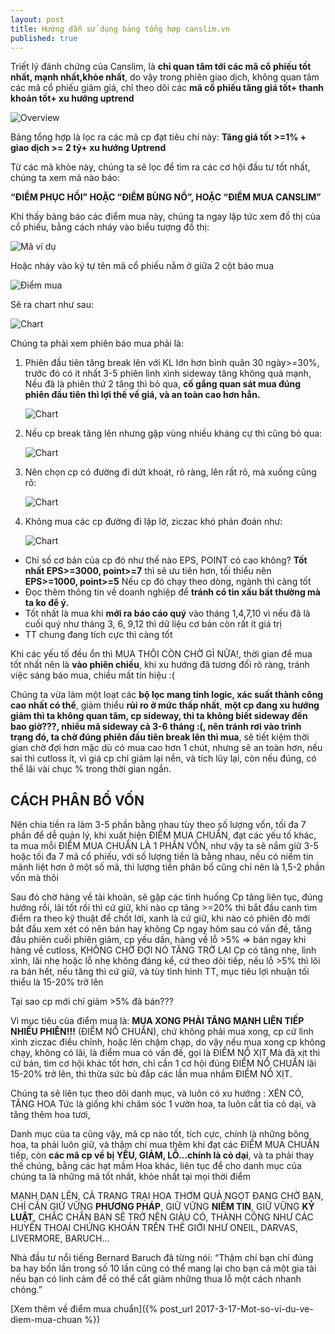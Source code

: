 ```yaml
---
layout: post
title: Hướng dẫn sử dụng bảng tổng hợp canslim.vn
published: true
---
```


Triết lý đánh chứng của Canslim, là **chỉ quan tâm tới các mã cổ phiếu tốt nhất, mạnh nhất,khỏe nhất**, do vậy trong phiên giao dịch, không quan tâm các mã cổ phiếu giảm giá, chỉ theo dõi các **mã cổ phiếu tăng giá tốt+ thanh khoản tốt+ xu hướng uptrend**

![Overview]({{site.baseurl}}/images/overview.png)


Bảng tổng hợp là lọc ra các mã cp đạt tiêu chí này:
**Tăng giá tốt >=1% + giao dịch >= 2 tỷ+  xu hướng Uptrend**

Từ các mã khỏe này, chúng ta sẽ lọc để tìm ra các cơ hội đầu tư tốt nhất, chúng ta xem mã nào báo: 

   **“ĐIỂM PHỤC HỒI” HOẶC “ĐIỂM BÙNG NỔ”, HOẶC “ĐIỂM MUA CANSLIM”**

Khi thấy bảng báo các điểm mua này, chúng ta ngay lập tức xem đồ thị của cổ phiếu, bằng cách nháy vào biểu tượng đồ thị: 

![Mã ví dụ]({{site.baseurl}}/images/sample_symbol.png)

Hoặc nháy vào ký tự tên mã cổ phiếu nằm ở giữa 2 cột báo mua

![Điểm mua]({{site.baseurl}}/images/diemmua.png)

Sẽ ra chart như sau:

![Chart]({{site.baseurl}}/images/chart.png)

Chúng ta phải xem phiên báo mua phải là:

1. Phiên đầu tiên tăng break lên với KL lớn hơn bình quân 30 ngày>=30%, trước đó có ít nhất 3-5 phiên lình xình sideway tăng không quá mạnh, Nếu đã là phiên thứ 2 tăng thì bỏ qua, **cố gắng quan sát mua đúng phiên đầu tiên thì lợi thế về giá, và an toàn cao hơn hẳn.**

    ![Chart]({{site.baseurl}}/images/chart2.png)

2. Nếu cp break tăng lên nhưng gặp vùng nhiều kháng cự thì cũng bỏ qua:

    ![Chart]({{site.baseurl}}/images/chart3.png)

3.  Nên chọn cp có đường đi dứt khoát, rõ ràng, lên rất rõ, mà xuống cũng rõ:

    ![Chart]({{site.baseurl}}/images/chart4.png)

4. Không mua các cp đường đi lập lờ, ziczac khó phán đoán như:

    ![Chart]({{site.baseurl}}/images/chart5.png)

- Chỉ số cơ bản của cp đó như thế nào EPS, POINT có cao không? **Tốt nhất EPS>=3000, point>=7** thì sẽ ưu tiên hơn, tối thiểu nên **EPS>=1000, point>=5**
Nếu cp đó chạy theo dòng, ngành thì càng tốt
- Đọc thêm thông tin về doanh nghiệp để **tránh có tin xấu bất thường mà ta ko để ý.**
- Tốt nhất là mua khi **mới ra báo cáo quý** vào tháng 1,4,7,10  vì nếu đã là cuối quý như tháng 3, 6, 9,12 thì dữ liệu cơ bản còn rất ít giá trị
- TT chung đang tích cực thì càng tốt

Khi các yếu tố đều ổn thì MUA THÔI CÒN CHỜ GÌ NỮA!, thời gian để mua tốt nhất nên là **vào phiên chiều**, khi xu hướng đã tương đối rõ ràng, tránh việc sáng báo mua, chiều mất tín hiệu :(

Chúng ta vừa làm một loạt các **bộ lọc mang tính logic, xác suất thành công cao nhất có thể**, giảm thiểu **rủi ro ở mức thấp nhất**, **một cp đang xu hướng giảm thì ta không quan tâm, cp sideway, thì ta không biết sideway đến bao giờ???, nhiều mã sideway cả 3-6 tháng :(, nên tránh rơi vào trình trạng đó, ta chờ đúng phiên đầu tiên break lên thì mua**, sẽ tiết kiệm thời gian chờ đợi hơn mặc dù có mua cao hơn 1 chút, nhưng sẽ an toàn hơn, nếu sai thì cutloss ít, vì giá cp chỉ giảm lại nền, và tích lũy lại, còn nếu đúng, có thể lãi vài chục % trong thời gian ngắn.

## CÁCH PHÂN BỔ VỐN

Nên chia tiền ra làm 3-5 phần bằng nhau tùy theo số lượng vốn, tối đa 7 phần để dễ quản lý, khi xuất hiện ĐIỂM MUA CHUẨN, đạt các yếu tố khác, ta mua mỗi ĐIỂM MUA CHUẨN LÀ 1 PHẦN VỐN, như vậy ta sẽ nắm giữ 3-5 hoặc tối đa 7 mã cổ phiếu, với số lượng tiền là bằng nhau, nếu có niềm tin mãnh liệt hơn ở một số mã, thì lượng tiền phân bổ cũng chỉ nên là 1,5-2 phần vốn mà thôi

Sau đó chờ hàng về tài khoản, sẽ gặp các tình huống
Cp tăng liên tục, đúng hướng rồi, lãi tốt rồi thì cứ giữ, khi nào cp tăng >=20% thì bắt đầu canh tìm điểm ra theo kỹ thuật để chốt lời, xanh là cứ giữ, khi nào có phiên đỏ mới bắt đầu xem xét có nên bán hay không
Cp ngay hôm sau có vấn đề, tăng đầu phiên cuối phiên giảm, cp yếu dần, hàng về lỗ >5% => bán ngay khi hàng về cutloss, KHÔNG CHỜ ĐỢI NÓ TĂNG TRỞ LẠI
Cp có tăng nhẹ, lình xình, lãi nhẹ hoặc lỗ nhẹ không đáng kể, cứ theo dõi tiếp, nếu lỗ >5% thì lôi ra bán hết, nếu tăng thì cứ giữ, và tùy tình hình TT, mục tiêu lợi nhuận tối thiểu là 15-20% trở lên

Tại sao cp mới chỉ giảm >5% đã bán???

Vì mục tiêu của điểm mua là: **MUA XONG PHẢI TĂNG MẠNH LIÊN TIẾP NHIỀU PHIÊN!!!** (ĐIỂM NỔ CHUẨN), chứ không phải mua xong, cp cứ lình xình ziczac điều chỉnh, hoặc lên chậm chạp, do vậy nếu mua xong cp không chạy, không có lãi, là điểm mua có vấn đề, gọi là ĐIỂM NỔ XỊT
Mà đã xịt thì cứ bán, tìm cơ hội khác tốt hơn, chỉ cần 1 cơ hội đúng ĐIỂM NỔ CHUẨN lãi 15-20% trở lên, thì thừa sức bù đắp các lần mua nhầm ĐIỂM NỔ XỊT.


Chúng ta sẽ liên tục theo dõi danh mục, và luôn có xu hướng : XÉN CỎ, TĂNG HOA
Tức là giống khi chăm sóc 1 vườn hoa, ta luôn cắt tỉa cỏ dại, và tăng thêm hoa tươi, 

Danh mục của ta cũng vậy, mã cp nào tốt, tích cực, chính là những bông hoa, ta phải luôn giữ, và thậm chí mua thêm khi đạt các ĐIỂM MUA CHUẨN tiếp, còn **các mã cp về bị YẾU, GIẢM, LỖ...chính là cỏ dại**, và ta phải thay thế chúng, bằng các hạt mầm Hoa khác, liên tục để cho danh mục của chúng ta là những mã tốt nhất, khỏe nhất tại mọi thời điểm


MẠNH DẠN LÊN, CẢ TRANG TRẠI HOA THƠM QUẢ NGỌT ĐANG CHỜ BẠN, CHỈ CẦN GIỮ VỮNG **PHƯƠNG PHÁP**, GIỮ VỮNG **NIỀM TIN**, GIỮ VỮNG **KỶ LUẬT**, CHẮC CHẮN BẠN SẼ TRỞ NÊN GIÀU CÓ, THÀNH CÔNG NHƯ CÁC HUYỀN THOẠI CHỨNG KHOÁN TRÊN THẾ GIỚI  NHƯ ONEIL, DARVAS, LIVERMORE, BARUCH...

Nhà đầu tư nổi tiếng Bernard Baruch đã từng nói: “Thậm chí bạn chỉ đúng ba hay bốn lần trong số 10 lần cũng có thể mang lại cho bạn cả một gia tài nếu bạn có linh cảm để có thể cắt giảm những thua lỗ một cách nhanh chóng.”

[Xem thêm về điểm mua chuẩn]({% post_url 2017-3-17-Mot-so-vi-du-ve-diem-mua-chuan %})